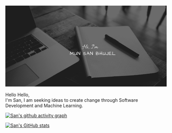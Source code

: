 ![San's GitHub Banner](./assets/logo.jpeg)

Hello Hello, <br>
I'm San, I am seeking ideas to create change through Software Development and Machine Learning. <br>


[![San's github activity graph](https://activity-graph.herokuapp.com/graph?username=sancodes&custom_title=San's%20Contribution%20Graph&hide_border=true&theme=react-dark)](https://github.com/sancodes)

[![San's GitHub stats](https://github-readme-stats.vercel.app/api?username=sancodes&count_private=true&show_icons=true&theme=dark&hide_border=true)](https://github.com/sancodes/github-readme-stats)





















